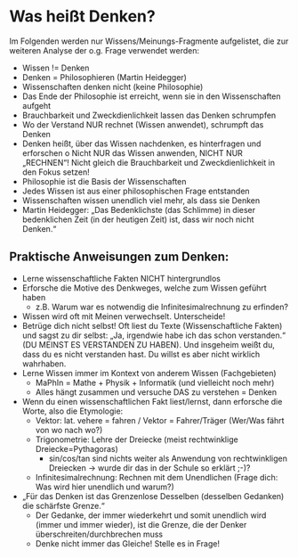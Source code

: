 # Was heißt Denken? 

Im Folgenden werden nur Wissens/Meinungs-Fragmente aufgelistet, die zur weiteren Analyse der o.g. Frage verwendet werden:

-	Wissen != Denken
-	Denken = Philosophieren (Martin Heidegger)
-	Wissenschaften denken nicht (keine Philosophie)
-	Das Ende der Philosophie ist erreicht, wenn sie in den Wissenschaften aufgeht
-	Brauchbarkeit und Zweckdienlichkeit lassen das Denken schrumpfen
-	Wo der Verstand NUR rechnet (Wissen anwendet), schrumpft das Denken
-	Denken heißt, über das Wissen nachdenken, es hinterfragen und erforschen
o	Nicht NUR das Wissen anwenden, NICHT NUR „RECHNEN“! Nicht gleich die Brauchbarkeit und Zweckdienlichkeit in den Fokus setzen!
-	Philosophie ist die Basis der Wissenschaften
-	Jedes Wissen ist aus einer philosophischen Frage entstanden
-	Wissenschaften wissen unendlich viel mehr, als dass sie Denken
-	Martin Heidegger: „Das Bedenklichste (das Schlimme) in dieser bedenklichen Zeit (in der heutigen Zeit) ist, dass wir noch nicht Denken.“


## Praktische Anweisungen zum Denken:
-	Lerne wissenschaftliche Fakten NICHT hintergrundlos
-	Erforsche die Motive des Denkweges, welche zum Wissen geführt haben 
       - z.B. Warum war es notwendig die Infinitesimalrechnung zu erfinden?
-	Wissen wird oft mit Meinen verwechselt. Unterscheide!
-	Betrüge dich nicht selbst! Oft liest du Texte (Wissenschaftliche Fakten) und sagst zu dir selbst: „Ja, irgendwie habe ich das schon verstanden.“ (DU MEINST ES VERSTANDEN ZU HABEN). Und insgeheim weißt du, dass du es nicht verstanden hast. Du willst es aber nicht wirklich wahrhaben.
-	Lerne Wissen immer im Kontext von anderem Wissen (Fachgebieten)
       - MaPhIn = Mathe + Physik + Informatik (und vielleicht noch mehr)
       - Alles hängt zusammen und versuche DAS zu verstehen = Denken
-	Wenn du einen wissenschaftlichen Fakt liest/lernst, dann erforsche die Worte, also die Etymologie:
       - Vektor: lat. vehere = fahren / Vektor = Fahrer/Träger (Wer/Was fährt von wo nach wo?)
       - Trigonometrie: Lehre der Dreiecke (meist rechtwinklige Dreiecke=Pythagoras)
           - sin/cos/tan sind nichts weiter als Anwendung von rechtwinkligen Dreiecken -> wurde dir das in der Schule so erklärt ;-)?
       - Infinitesimalrechnung: Rechnen mit dem Unendlichen (Frage dich: Was wird hier unendlich und warum?)
-	„Für das Denken ist das Grenzenlose Desselben (desselben Gedanken) die schärfste Grenze.“	
      - Der Gedanke, der immer wiederkehrt und somit unendlich wird (immer und immer wieder), ist die Grenze, die der Denker überschreiten/durchbrechen muss 
      - Denke nicht immer das Gleiche! Stelle es in Frage!


